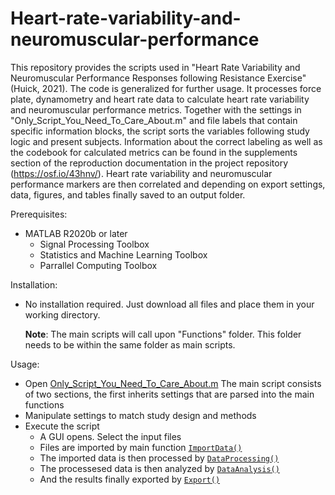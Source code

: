 # Heart-rate-variability-and-neuromuscular-performance

This repository provides the scripts used in "Heart Rate Variability and Neuromuscular Performance Responses following Resistance Exercise" (Huick, 2021). The code is generalized for further usage. It processes force plate, dynamometry and heart rate data to calculate heart rate variability and neuromuscular performance metrics. Together with the settings in "Only_Script_You_Need_To_Care_About.m" and file labels that contain specific information blocks, the script sorts the variables following study logic and present subjects. Information about the correct labeling as well as the codebook for calculated metrics can be found in the supplements section of the reproduction documentation in the project repository (https://osf.io/43hnv/). Heart rate variability and neuromuscular performance markers are then correlated and depending on export settings, data, figures, and tables finally saved to an output folder.

Prerequisites:
-   MATLAB R2020b or later
    -   Signal Processing Toolbox
    -   Statistics and Machine Learning Toolbox
    -   Parrallel Computing Toolbox

Installation:
-   No installation required. Just download all files and place them in your working directory.
    
    **Note**: The main scripts will call upon "Functions" folder. This folder needs to be within the same folder as main scripts.

Usage:
-   Open [Only_Script_You_Need_To_Care_About.m](https://github.com/lepremiere/heart-rate-variability-and-neuromuscular-performance/blob/main/Only_Script_You_Need_To_Care_About.m)  The main script consists of two sections, the first inherits settings that are parsed into the main functions
-   Manipulate settings to match study design and methods      
-   Execute the script
    - A GUI opens. Select the input files
    - Files are imported by main function [`ImportData()`](https://github.com/lepremiere/heart-rate-variability-and-neuromuscular-performance/blob/main/Functions/ImportData.m)
    - The imported data is then processed by [`DataProcessing()`](https://github.com/lepremiere/heart-rate-variability-and-neuromuscular-performance/blob/main/Functions/DataProcessing.m)
    - The processesed data is then analyzed by [`DataAnalysis()`](https://github.com/lepremiere/heart-rate-variability-and-neuromuscular-performance/blob/main/Functions/DataAnalysis.m)
    - And the results finally exported by [`Export()`](https://github.com/lepremiere/heart-rate-variability-and-neuromuscular-performance/blob/main/Functions/Export.m)

